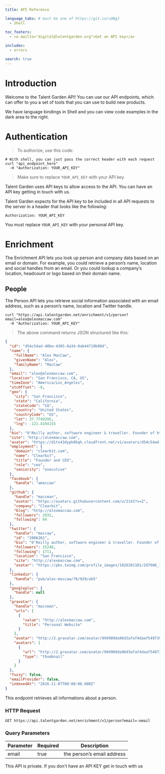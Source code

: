 ```yaml
---
title: API Reference

language_tabs: # must be one of https://git.io/vQNgJ
  - Shell
  
toc_footers:
  - <a mailto="digital@talentgarden.org">Get an API key</a>

includes:
  - errors

search: true
---
```


# Introduction

Welcome to the Talent Garden API! You can use our API endpoints, which can offer to you a set of tools that you can use to build new products.

We have language bindings in Shell and you can view code examples in the dark area to the right.

# Authentication

> To authorize, use this code:

```shell
# With shell, you can just pass the correct header with each request
curl "api_endpoint_here"
  -H "Authorization: YOUR_API_KEY"
```

> Make sure to replace `YOUR_API_KEY` with your API key.

Talent Garden uses API keys to allow access to the API. You can have an API key <a mailto="digital@talentgarden.org">getting in touch with us</a>.

Talent Garden expects for the API key to be included in all API requests to the server in a header that looks like the following:

`Authorization: YOUR_API_KEY`

<aside class="notice">
You must replace <code>YOUR_API_KEY</code> with your personal API key.
</aside>

# Enrichment
The Enrichment API lets you look up person and company data based on an email or domain. For example, you could retrieve a person’s name, location and social handles from an email. Or you could lookup a company’s location, headcount or logo based on their domain name.

## People
The Person API lets you retrieve social information associated with an email address, such as a person’s name, location and Twitter handle.

```shell
curl "https://api.talentgarden.net/enrichment/v1/person?email=alex@alexmaccaw.com"
  -H "Authorization: YOUR_API_KEY"
```

> The above command returns JSON structured like this:

```json
{
  "id": "d54c54ad-40be-4305-8a34-0ab44710b90d",
  "name": {
    "fullName": "Alex MacCaw",
    "givenName": "Alex",
    "familyName": "MacCaw"
  },
  "email": "alex@alexmaccaw.com",
  "location": "San Francisco, CA, US",
  "timeZone": "America/Los_Angeles",
  "utcOffset": -8,
  "geo": {
    "city": "San Francisco",
    "state": "California",
    "stateCode": "CA",
    "country": "United States",
    "countryCode": "US",
    "lat": 37.7749295,
    "lng": -122.4194155
  },
  "bio": "O'Reilly author, software engineer & traveller. Founder of https://clearbit.com",
  "site": "http://alexmaccaw.com",
  "avatar": "https://d1ts43dypk8bqh.cloudfront.net/v1/avatars/d54c54ad-40be-4305-8a34-0ab44710b90d",
  "employment": {
    "domain": "clearbit.com",
    "name": "Clearbit",
    "title": "Founder and CEO",
    "role": "ceo",
    "seniority": "executive"
  },
  "facebook": {
    "handle": "amaccaw"
  },
  "github": {
    "handle": "maccman",
    "avatar": "https://avatars.githubusercontent.com/u/2142?v=2",
    "company": "Clearbit",
    "blog": "http://alexmaccaw.com",
    "followers": 2932,
    "following": 94
  },
  "twitter": {
    "handle": "maccaw",
    "id": "2006261",
    "bio": "O'Reilly author, software engineer & traveller. Founder of https://clearbit.com",
    "followers": 15248,
    "following": 1711,
    "location": "San Francisco",
    "site": "http://alexmaccaw.com",
    "avatar": "https://pbs.twimg.com/profile_images/1826201101/297606_10150904890650705_570400704_21211347_1883468370_n.jpeg"
  },
  "linkedin": {
    "handle": "pub/alex-maccaw/78/929/ab5"
  },
  "googleplus": {
    "handle": null
  },
  "gravatar": {
    "handle": "maccman",
    "urls": [
      {
        "value": "http://alexmaccaw.com",
        "title": "Personal Website"
      }
    ],
    "avatar": "http://2.gravatar.com/avatar/994909da96d3afaf4daaf54973914b64",
    "avatars": [
      {
        "url": "http://2.gravatar.com/avatar/994909da96d3afaf4daaf54973914b64",
        "type": "thumbnail"
      }
    ]
  },
  "fuzzy": false,
  "emailProvider": false,
  "indexedAt": "2016-11-07T00:00:00.000Z"
}
```

This endpoint retrieves all informations about a person.

### HTTP Request

`GET https://api.talentgarden.net/enrichment/v1/person?email=:email`

### Query Parameters

Parameter | Required | Description
--------- | ------- | -----------
email | true | the person’s email address

<aside class="notice">
This API is private. If you don't have an API KEY <a mailto="digital@talentgarden.org">get in touch with us</a>
</aside>
